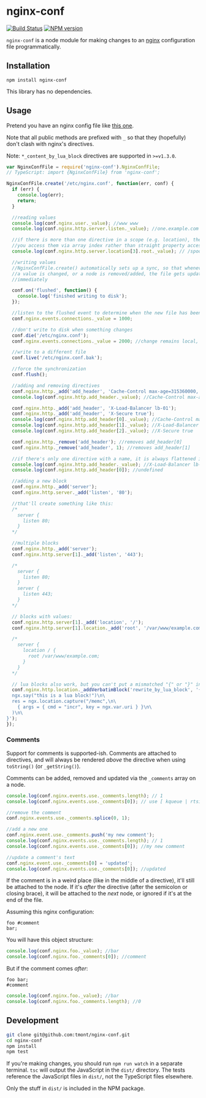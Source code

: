 # nginx-conf

[![Build Status](https://travis-ci.org/tmont/nginx-conf.png)](https://travis-ci.org/tmont/nginx-conf)
[![NPM version](https://badge.fury.io/js/nginx-conf.png)](http://badge.fury.io/js/nginx-conf)

`nginx-conf` is a node module for making changes to an [nginx](http://nginx.org) configuration
file programmatically.

## Installation
`npm install nginx-conf`

This library has no dependencies.

## Usage
Pretend you have an nginx config file like
[this one](https://github.com/tmont/nginx-conf/blob/master/tests/files/nginx-home.conf).

Note that all public methods are prefixed with `_` so that they (hopefully) don't clash with
nginx's directives.

Note: `*_content_by_lua_block` directives are supported in `>=v1.3.0`.

```javascript
var NginxConfFile = require('nginx-conf').NginxConfFile;
// TypeScript: import {NginxConfFile} from 'nginx-conf';

NginxConfFile.create('/etc/nginx.conf', function(err, conf) {
  if (err) {
    console.log(err);
    return;
  }

  //reading values
  console.log(conf.nginx.user._value); //www www
  console.log(conf.nginx.http.server.listen._value); //one.example.com

  //if there is more than one directive in a scope (e.g. location), then
  //you access them via array index rather than straight property access
  console.log(conf.nginx.http.server.location[3].root._value); // /spool/www

  //writing values
  //NginxConfFile.create() automatically sets up a sync, so that whenever
  //a value is changed, or a node is removed/added, the file gets updated
  //immediately

  conf.on('flushed', function() {
    console.log('finished writing to disk');
  });

  //listen to the flushed event to determine when the new file has been flushed to disk
  conf.nginx.events.connections._value = 1000;

  //don't write to disk when something changes
  conf.die('/etc/nginx.conf');
  conf.nginx.events.connections._value = 2000; //change remains local, not in /etc/nginx.conf

  //write to a different file
  conf.live('/etc/nginx.conf.bak');

  //force the synchronization
  conf.flush();

  //adding and removing directives
  conf.nginx.http._add('add_header', 'Cache-Control max-age=315360000, public');
  console.log(conf.nginx.http.add_header._value); //Cache-Control max-age=315360000, public

  conf.nginx.http._add('add_header', 'X-Load-Balancer lb-01');
  conf.nginx.http._add('add_header', 'X-Secure true');
  console.log(conf.nginx.http.add_header[0]._value); //Cache-Control max-age=315360000, public
  console.log(conf.nginx.http.add_header[1]._value); //X-Load-Balancer lb-01
  console.log(conf.nginx.http.add_header[2]._value); //X-Secure true

  conf.nginx.http._remove('add_header'); //removes add_header[0]
  conf.nginx.http._remove('add_header', 1); //removes add_header[1]

  //if there's only one directive with a name, it is always flattened into a property
  console.log(conf.nginx.http.add_header._value); //X-Load-Balancer lb-01
  console.log(conf.nginx.http.add_header[0]); //undefined

  //adding a new block
  conf.nginx.http._add('server');
  conf.nginx.http.server._add('listen', '80');

  //that'll create something like this:
  /*
    server {
      listen 80;
    }
  */

  //multiple blocks
  conf.nginx.http._add('server');
  conf.nginx.http.server[1]._add('listen', '443');

  /*
    server {
      listen 80;
    }
    server {
      listen 443;
    }
  */

  // blocks with values:
  conf.nginx.http.server[1]._add('location', '/');
  conf.nginx.http.server[1].location._add('root', '/var/www/example.com');

  /*
    server {
      location / {
        root /var/www/example.com;
      }
    }
  */

  // lua blocks also work, but you can't put a mismatched "{" or "}" in a comment!
  conf.nginx.http.location._addVerbatimBlock('rewrite_by_lua_block', '{\n\
  ngx.say("this is a lua block!")\n\
  res = ngx.location.capture("/memc",\n\
    { args = { cmd = "incr", key = ngx.var.uri } }\n\
  )\n\
}');
});
```

### Comments
Support for comments is supported-ish. Comments are attached to directives, and will always
be rendered *above* the directive when using `toString()` (or `_getString()`).

Comments can be added, removed and updated via the `_comments` array on a node.

```javascript
console.log(conf.nginx.events.use._comments.length); // 1
console.log(conf.nginx.events.use._comments[0]); // use [ kqueue | rtsig | epoll | /dev/poll | select | poll ];

//remove the comment
conf.nginx.events.use._comments.splice(0, 1);

//add a new one
conf.nginx.event.use._comments.push('my new comment');
console.log(conf.nginx.events.use._comments.length); // 1
console.log(conf.nginx.events.use._comments[0]); //my new comment

//update a comment's text
conf.nginx.event.use._comments[0] = 'updated';
console.log(conf.nginx.events.use._comments[0]); //updated
```

If the comment is in a weird place (like in the middle of a directive), it'll still be
attached to the node. If it's *after* the directive (after the semicolon or closing brace),
it will be attached to the *next* node, or ignored if it's at the end of the file.

Assuming this nginx configuration:
```nginx
foo #comment
bar;
```

You will have this object structure:
```javascript
console.log(conf.nginx.foo._value); //bar
console.log(conf.nginx.foo._comments[0]); //comment
```

But if the comment comes *after*:
```nginx
foo bar;
#comment
```

```javascript
console.log(conf.nginx.foo._value); //bar
console.log(conf.nginx.foo._comments.length); //0
```

## Development
```bash
git clone git@github.com:tmont/nginx-conf.git
cd nginx-conf
npm install
npm test
```

If you're making changes, you should run `npm run watch` in a separate
terminal. `tsc` will output the JavaScript in the `dist/` directory.
The tests reference the JavaScript files in `dist/`, not the TypeScript
files elsewhere.

Only the stuff in `dist/` is included in the NPM package.
